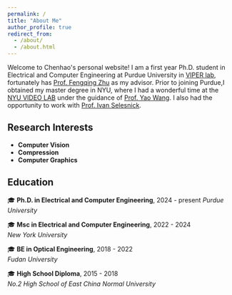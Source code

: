 ```yaml
---
permalink: /
title: "About Me"
author_profile: true
redirect_from: 
  - /about/
  - /about.html
---
```

Welcome to Chenhao's personal website! I am a first year Ph.D. student in Electrical and Computer Engineering at Purdue University in [VIPER lab](https://engineering.purdue.edu/~ips/students.html), fortunately has [Prof. Fengqing Zhu](https://engineering.purdue.edu/~zhu0/) as my advisor. Prior to joining Purdue,I obtained my master degree in NYU, where I had a wonderful time at the [NYU VIDEO LAB](https://wp.nyu.edu/videolab/) under the guidance of [Prof. Yao Wang](https://engineering.nyu.edu/faculty/yao-wang). I also had the opportunity to work with [Prof. Ivan Selesnick](https://eeweb.engineering.nyu.edu/iselesni/).

## Research Interests

- **Computer Vision**   
- **Compression**   
- **Computer Graphics**  

## Education

🎓 **Ph.D. in Electrical and Computer Engineering**, 2024 - present 
 *Purdue University*  

🎓 **Msc in Electrical and Computer Engineering**, 2022 - 2024  
*New York University*  

🎓 **BE in Optical Engineering**, 2018 - 2022  
*Fudan University*  

🎓 **High School Diploma**, 2015 - 2018  
*No.2 High School of East China Normal University*  


